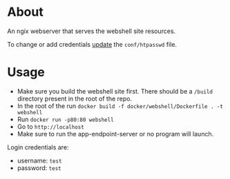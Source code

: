 # About
An ngix webserver that serves the webshell site resources.

To change or add credentials [update](https://httpd.apache.org/docs/2.4/programs/htpasswd.html) the `conf/htpasswd` file.

# Usage
- Make sure you build the webshell site first. There should be a `/build` directory present in the root of the repo.
- In the root of the run `docker build -f docker/webshell/Dockerfile . -t webshell`
- Run `docker run -p80:80 webshell`
- Go to `http://localhost`
- Make sure to run the app-endpoint-server or no program will launch.

Login credentials are:
- username: `test`
- password: `test`
